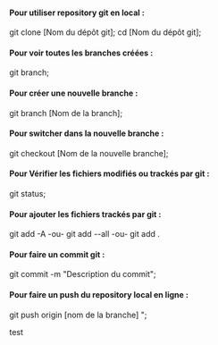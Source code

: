 
#### Pour utiliser repository git en local : 

git clone [Nom du dépôt git];
cd  [Nom du dépôt git];

#### Pour voir toutes les branches créées : 

git branch;

#### Pour créer une nouvelle branche : 

git branch [Nom de la branch];

#### Pour switcher dans la nouvelle branche : 

git checkout [Nom de la nouvelle branche];

#### Pour Vérifier les fichiers modifiés ou trackés par git : 

git status;

#### Pour ajouter les fichiers trackés par git : 

git add -A 
-ou- 
git add --all 
-ou-
git add .

#### Pour faire un commit git  : 

git commit -m "Description du commit";

#### Pour faire un push du repository local en ligne  : 

git push origin [nom de la branche] ";


test